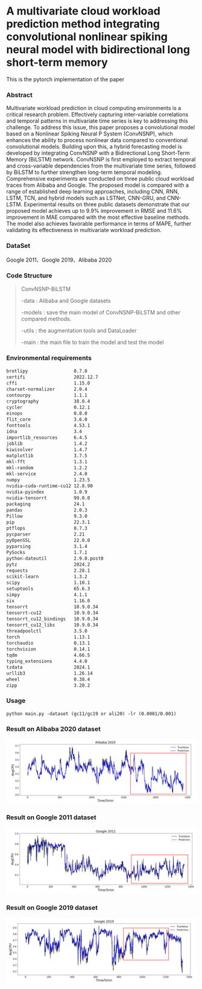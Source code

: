 # A multivariate cloud workload prediction method integrating convolutional nonlinear spiking neural model with bidirectional long short-term memory

This is the pytorch implementation of the paper

### Abstract

Multivariate workload prediction in cloud computing environments is a critical research problem.  Effectively capturing inter-variable correlations and temporal patterns in multivariate time series is key to addressing this challenge. To address this issue, this paper proposes a convolutional model based on a Nonlinear Spiking Neural P System (ConvNSNP), which enhances the ability to process nonlinear data compared to conventional convolutional models. Building upon this, a hybrid forecasting model is developed by integrating ConvNSNP with a Bidirectional Long Short-Term Memory (BiLSTM) network. ConvNSNP is first employed to extract temporal and cross-variable dependencies from the multivariate time series, followed by BiLSTM to further strengthen long-term temporal modeling. Comprehensive experiments are conducted on three public cloud workload traces from Alibaba and Google. The proposed model is compared with a range of established deep learning approaches, including CNN, RNN, LSTM, TCN, and hybrid models such as LSTNet, CNN-GRU, and CNN-LSTM. Experimental results on three public datasets demonstrate that our proposed model achieves up to 9.9\% improvement in RMSE and 11.6\% improvement in MAE compared with the most effective baseline methods. The model also achieves favorable performance in terms of MAPE, further validating its effectiveness in multivariate workload prediction.

### DataSet

Google 2011、Google 2019、Alibaba 2020

### Code Structure

> ConvNSNP-BiLSTM
>
>  -data : Alibaba and Google datasets
>
>  -models : save the main model of ConvNSNP-BiLSTM and other compared methods.
>
>  -utils : the augmentation tools and DataLoader
>
> -main : the main file to train the model and test the model

### Environmental requirements

```
brotlipy                 0.7.0
certifi                  2022.12.7
cffi                     1.15.0
charset-normalizer       2.0.4
contourpy                1.1.1
cryptography             38.0.4
cycler                   0.12.1
einops                   0.8.0
flit_core                3.6.0
fonttools                4.53.1
idna                     3.4
importlib_resources      6.4.5
joblib                   1.4.2
kiwisolver               1.4.7
matplotlib               3.7.5
mkl-fft                  1.3.1
mkl-random               1.2.2
mkl-service              2.4.0
numpy                    1.23.5
nvidia-cuda-runtime-cu12 12.8.90
nvidia-pyindex           1.0.9
nvidia-tensorrt          99.0.0
packaging                24.1
pandas                   2.0.3
Pillow                   9.3.0
pip                      22.3.1
ptflops                  0.7.3
pycparser                2.21
pyOpenSSL                22.0.0
pyparsing                3.1.4
PySocks                  1.7.1
python-dateutil          2.9.0.post0
pytz                     2024.2
requests                 2.28.1
scikit-learn             1.3.2
scipy                    1.10.1
setuptools               65.6.3
simpy                    4.1.1
six                      1.16.0
tensorrt                 10.9.0.34
tensorrt-cu12            10.9.0.34
tensorrt_cu12_bindings   10.9.0.34
tensorrt_cu12_libs       10.9.0.34
threadpoolctl            3.5.0
torch                    1.13.1
torchaudio               0.13.1
torchvision              0.14.1
tqdm                     4.66.5
typing_extensions        4.4.0
tzdata                   2024.1
urllib3                  1.26.14
wheel                    0.38.4
zipp                     3.20.2
```

### Usage

```
python main.py -dataset (gc11/gc19 or ali20) -lr (0.0001/0.001)
```

### Result on Alibaba 2020 dataset

[![img](https://github.com/HelloDVA/ConvNSNP-BiLSTM/blob/master/Alibaba2020.png)](https://github.com/HelloDVA/ConvNSNP-BiLSTM/blob/master/Alibaba2020.png)

### Result on Google 2011 dataset

[![img](https://github.com/HelloDVA/ConvNSNP-BiLSTM/blob/master/Google2011.png)](https://github.com/HelloDVA/ConvNSNP-BiLSTM/blob/master/Google2011.png)

### Result on Google 2019 dataset

[![img](https://github.com/HelloDVA/ConvNSNP-BiLSTM/blob/master/Google2019.png)](https://github.com/HelloDVA/ConvNSNP-BiLSTM/blob/master/Google2019.png)

